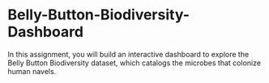 # Belly-Button-Biodiversity-Dashboard
In this assignment, you will build an interactive dashboard to explore the Belly Button Biodiversity dataset, which catalogs the microbes that colonize human navels.
